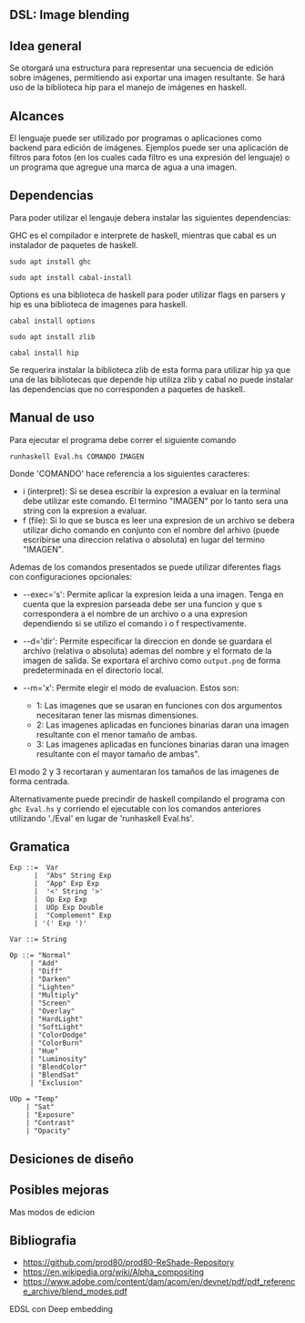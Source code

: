 ## DSL: Image blending #
## Idea general
Se otorgará una estructura para representar una secuencia de edición sobre imágenes, permitiendo asi exportar una imagen resultante. Se hará uso de la biblioteca hip para el manejo de imágenes en haskell.
## Alcances
El lenguaje puede ser utilizado por programas o aplicaciones como backend para edición de imágenes. Ejemplos puede ser una aplicación de filtros para fotos (en los cuales cada filtro es una expresión del lenguaje) o un programa que agregue una marca de agua a una imagen.

## Dependencias
Para poder utilizar el lengauje debera instalar las siguientes dependencias:

GHC es el compilador e interprete de haskell, mientras que cabal es un instalador de paquetes de haskell. 

```sudo apt install ghc```

```sudo apt install cabal-install```

Options es una biblioteca de haskell para poder utilizar flags en parsers y hip es una biblioteca de imagenes para haskell.

```cabal install options```

```sudo apt install zlib```

```cabal install hip```

 Se requerira instalar la biblioteca zlib de esta forma para utilizar hip ya que una de las bibliotecas que depende hip utiliza zlib y cabal no puede instalar las dependencias que no corresponden a paquetes de haskell.

## Manual de uso
Para ejecutar el programa debe correr el siguiente comando

```runhaskell Eval.hs COMANDO IMAGEN ```

Donde 'COMANDO' hace referencia a los siguientes caracteres:
- i (interpret): Si se desea escribir la expresion a evaluar en la terminal debe utilizar este comando. El termino "IMAGEN" por lo tanto sera una string con la expresion a evaluar.
- f (file): Si lo que se busca es leer una expresion de un archivo se debera utilizar dicho comando en conjunto con el nombre del arhivo (puede escribirse una direccion relativa o absoluta) en lugar del termino "IMAGEN".

Ademas de los comandos presentados se puede utilizar diferentes flags con configuraciones opcionales:
- --exec='s': Permite aplicar la expresion leida a una imagen. Tenga en cuenta que la expresion parseada debe ser una funcion y que s correspondera a el nombre de un archivo o a una expresion dependiendo si se utilizo el comando i o f respectivamente.
- --d='dir': Permite especificar la direccion en donde se guardara el archivo (relativa o absoluta) ademas del nombre y el formato de la imagen de salida. Se exportara el archivo como `output.png` de forma predeterminada en el directorio local.
- --m='x': Permite elegir el modo de evaluacion. Estos son:

    - 1: Las imagenes que se usaran en funciones con dos argumentos necesitaran tener las mismas dimensiones.
    - 2: Las imagenes aplicadas en funciones binarias daran una imagen resultante con el menor tamaño de ambas.
    - 3: Las imagenes aplicadas en funciones binarias daran una imagen resultante con el mayor tamaño de ambas".

El modo 2 y 3 recortaran y aumentaran los tamaños de las imagenes de forma centrada.

Alternativamente puede precindir de haskell compilando el programa con `ghc Eval.hs` y corriendo el ejecutable con los comandos anteriores utilizando './Eval' en lugar de 'runhaskell Eval.hs'.

## Gramatica
```
Exp ::=  Var
      |  "Abs" String Exp
      |  "App" Exp Exp
      |  '<' String '>'
      |  Op Exp Exp
      |  UOp Exp Double
      |  "Complement" Exp
      | '(' Exp ')'

Var ::= String

Op ::= "Normal"
     | "Add"
     | "Diff"
     | "Darken"
     | "Lighten"
     | "Multiply"
     | "Screen"
     | "Overlay"
     | "HardLight"
     | "SoftLight"
     | "ColorDodge"
     | "ColorBurn"
     | "Hue"
     | "Luminosity"
     | "BlendColor"
     | "BlendSat"
     | "Exclusion"

UOp = "Temp"
    | "Sat"
    | "Exposure"
    | "Contrast"
    | "Opacity"
```
## Desiciones de diseño

## Posibles mejoras
Mas modos de edicion

## Bibliografia
- https://github.com/prod80/prod80-ReShade-Repository
- https://en.wikipedia.org/wiki/Alpha_compositing
- https://www.adobe.com/content/dam/acom/en/devnet/pdf/pdf_reference_archive/blend_modes.pdf



EDSL con Deep embedding
